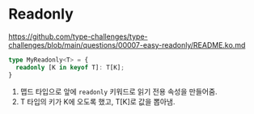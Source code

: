 # Readonly

https://github.com/type-challenges/type-challenges/blob/main/questions/00007-easy-readonly/README.ko.md

```ts
type MyReadonly<T> = {
  readonly [K in keyof T]: T[K];
}
```
1. 맵드 타입으로 앞에 `readonly` 키워드로 읽기 전용 속성을 만들어줌.
2. T 타입의 키가 K에 오도록 했고, T[K]로 값을 뽑아냄.